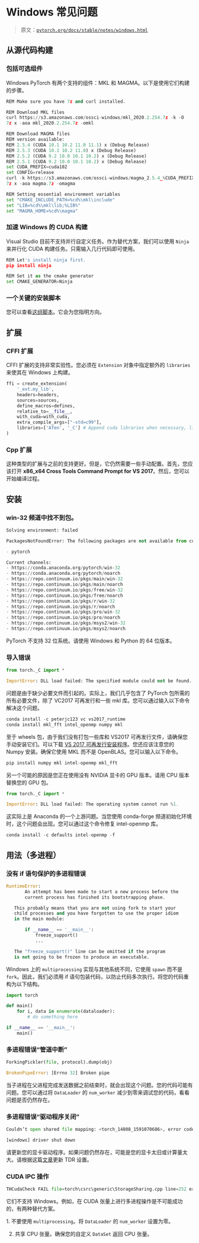 # Windows 常见问题

> 原文：[`pytorch.org/docs/stable/notes/windows.html`](https://pytorch.org/docs/stable/notes/windows.html)

## 从源代码构建

### 包括可选组件[](#include-optional-components "跳转到此标题的永久链接")

Windows PyTorch 有两个支持的组件：MKL 和 MAGMA。以下是使用它们构建的步骤。

```py
REM Make sure you have 7z and curl installed.

REM Download MKL files
curl https://s3.amazonaws.com/ossci-windows/mkl_2020.2.254.7z -k -O
7z x -aoa mkl_2020.2.254.7z -omkl

REM Download MAGMA files
REM version available:
REM 2.5.4 (CUDA 10.1 10.2 11.0 11.1) x (Debug Release)
REM 2.5.3 (CUDA 10.1 10.2 11.0) x (Debug Release)
REM 2.5.2 (CUDA 9.2 10.0 10.1 10.2) x (Debug Release)
REM 2.5.1 (CUDA 9.2 10.0 10.1 10.2) x (Debug Release)
set CUDA_PREFIX=cuda102
set CONFIG=release
curl -k https://s3.amazonaws.com/ossci-windows/magma_2.5.4_%CUDA_PREFIX%_%CONFIG%.7z -o magma.7z
7z x -aoa magma.7z -omagma

REM Setting essential environment variables
set "CMAKE_INCLUDE_PATH=%cd%\mkl\include"
set "LIB=%cd%\mkl\lib;%LIB%"
set "MAGMA_HOME=%cd%\magma" 
```

### 加速 Windows 的 CUDA 构建[](#speeding-cuda-build-for-windows "跳转到此标题的永久链接")

Visual Studio 目前不支持并行自定义任务。作为替代方案，我们可以使用 `Ninja` 来并行化 CUDA 构建任务。只需输入几行代码即可使用。

```py
REM Let's install ninja first.
pip install ninja

REM Set it as the cmake generator
set CMAKE_GENERATOR=Ninja 
```

### 一个关键的安装脚本

您可以查看[这组脚本](https://github.com/peterjc123/pytorch-scripts)。它会为您指明方向。

## 扩展

### CFFI 扩展

CFFI 扩展的支持非常实验性。您必须在 `Extension` 对象中指定额外的 `libraries` 来使其在 Windows 上构建。

```py
ffi = create_extension(
    '_ext.my_lib',
    headers=headers,
    sources=sources,
    define_macros=defines,
    relative_to=__file__,
    with_cuda=with_cuda,
    extra_compile_args=["-std=c99"],
    libraries=['ATen', '_C'] # Append cuda libraries when necessary, like cudart
) 
```

### Cpp 扩展

这种类型的扩展与之前的支持更好。但是，它仍然需要一些手动配置。首先，您应该打开 **x86_x64 Cross Tools Command Prompt for VS 2017**。然后，您可以开始编译过程。

## 安装

### win-32 频道中找不到包。[](#package-not-found-in-win-32-channel "跳转到此标题的永久链接")

```py
Solving environment: failed

PackagesNotFoundError: The following packages are not available from current channels:

- pytorch

Current channels:
- https://conda.anaconda.org/pytorch/win-32
- https://conda.anaconda.org/pytorch/noarch
- https://repo.continuum.io/pkgs/main/win-32
- https://repo.continuum.io/pkgs/main/noarch
- https://repo.continuum.io/pkgs/free/win-32
- https://repo.continuum.io/pkgs/free/noarch
- https://repo.continuum.io/pkgs/r/win-32
- https://repo.continuum.io/pkgs/r/noarch
- https://repo.continuum.io/pkgs/pro/win-32
- https://repo.continuum.io/pkgs/pro/noarch
- https://repo.continuum.io/pkgs/msys2/win-32
- https://repo.continuum.io/pkgs/msys2/noarch 
```

PyTorch 不支持 32 位系统。请使用 Windows 和 Python 的 64 位版本。

### 导入错误

```py
from torch._C import *

ImportError: DLL load failed: The specified module could not be found. 
```

问题是由于缺少必要文件而引起的。实际上，我们几乎包含了 PyTorch 包所需的所有必要文件，除了 VC2017 可再发行和一些 mkl 库。您可以通过输入以下命令解决这个问题。

```py
conda install -c peterjc123 vc vs2017_runtime
conda install mkl_fft intel_openmp numpy mkl 
```

至于 wheels 包，由于我们没有打包一些库和 VS2017 可再发行文件，请确保您手动安装它们。可以下载 [VS 2017 可再发行安装程序](https://aka.ms/vs/15/release/VC_redist.x64.exe)。您还应该注意您的 Numpy 安装。确保它使用 MKL 而不是 OpenBLAS。您可以输入以下命令。

```py
pip install numpy mkl intel-openmp mkl_fft 
```

另一个可能的原因是您正在使用没有 NVIDIA 显卡的 GPU 版本。请用 CPU 版本替换您的 GPU 包。

```py
from torch._C import *

ImportError: DLL load failed: The operating system cannot run %1. 
```

这实际上是 Anaconda 的一个上游问题。当您使用 conda-forge 频道初始化环境时，这个问题会出现。您可以通过这个命令修复 intel-openmp 库。

```py
conda install -c defaults intel-openmp -f 
```

## 用法（多进程）

### 没有 if 语句保护的多进程错误[](#multiprocessing-error-without-if-clause-protection "跳转到此标题的永久链接")

```py
RuntimeError:
       An attempt has been made to start a new process before the
       current process has finished its bootstrapping phase.

   This probably means that you are not using fork to start your
   child processes and you have forgotten to use the proper idiom
   in the main module:

       if __name__ == '__main__':
           freeze_support()
           ...

   The "freeze_support()" line can be omitted if the program
   is not going to be frozen to produce an executable. 
```

Windows 上的 `multiprocessing` 实现与其他系统不同，它使用 `spawn` 而不是 `fork`。因此，我们必须用 if 语句包装代码，以防止代码多次执行。将您的代码重构为以下结构。

```py
import torch

def main()
    for i, data in enumerate(dataloader):
        # do something here

if __name__ == '__main__':
    main() 
```

### 多进程错误“管道中断”[](#multiprocessing-error-broken-pipe "跳转到此标题的永久链接")

```py
ForkingPickler(file, protocol).dump(obj)

BrokenPipeError: [Errno 32] Broken pipe 
```

当子进程在父进程完成发送数据之前结束时，就会出现这个问题。您的代码可能有问题。您可以通过将 `DataLoader` 的 `num_worker` 减少到零来调试您的代码，看看问题是否仍然存在。

### 多进程错误“驱动程序关闭”[](#multiprocessing-error-driver-shut-down "跳转到此标题的永久链接")

```py
Couldn’t open shared file mapping: <torch_14808_1591070686>, error code: <1455> at torch\lib\TH\THAllocator.c:154

[windows] driver shut down 
```

请更新您的显卡驱动程序。如果问题仍然存在，可能是您的显卡太旧或计算量太大。请根据这篇[文章](https://www.pugetsystems.com/labs/hpc/Working-around-TDR-in-Windows-for-a-better-GPU-computing-experience-777/)更新 TDR 设置。

### CUDA IPC 操作

```py
THCudaCheck FAIL file=torch\csrc\generic\StorageSharing.cpp line=252 error=63 : OS call failed or operation not supported on this OS 
```

它们不支持 Windows。例如，在 CUDA 张量上进行多进程操作是不可能成功的，有两种替代方案。

1\. 不要使用 `multiprocessing`。将 `DataLoader` 的 `num_worker` 设置为零。

2. 共享 CPU 张量。确保您的自定义 `DataSet` 返回 CPU 张量。
